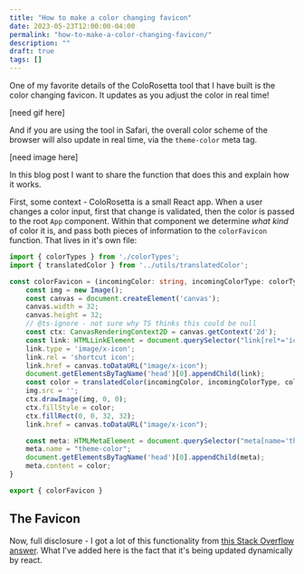```yaml
---
title: "How to make a color changing favicon"
date: 2023-05-23T12:00:00-04:00
permalink: "how-to-make-a-color-changing-favicon/"
description: ""
draft: true
tags: []
---
```


One of my favorite details of the ColoRosetta tool that I have built is the color changing favicon. It updates as you adjust the color in real time!

[need gif here]

And if you are using the tool in Safari, the overall color scheme of the browser will also update in real time, via the `theme-color` meta tag.

[need image here]

In this blog post I want to share the function that does this and explain how it works.

First, some context - ColoRosetta is a small React app. When a user changes a color input, first that change is validated, then the color is passed to the root `App` component. Within that component we determine _what kind_ of color it is, and pass both pieces of information to the `colorFavicon` function. That lives in it's own file:

```typescript
import { colorTypes } from './colorTypes';
import { translatedColor } from '../utils/translatedColor';

const colorFavicon = (incomingColor: string, incomingColorType: colorTypes) => {
    const img = new Image();
    const canvas = document.createElement('canvas');
    canvas.width = 32;
    canvas.height = 32;
    // @ts-ignore - not sure why TS thinks this could be null
    const ctx: CanvasRenderingContext2D = canvas.getContext('2d');
    const link: HTMLLinkElement = document.querySelector("link[rel*='icon']") || document.createElement('link');
    link.type = 'image/x-icon';
    link.rel = 'shortcut icon';
    link.href = canvas.toDataURL("image/x-icon");
    document.getElementsByTagName('head')[0].appendChild(link);
    const color = translatedColor(incomingColor, incomingColorType, colorTypes.hex6);
    img.src = '';
    ctx.drawImage(img, 0, 0);
    ctx.fillStyle = color;
    ctx.fillRect(0, 0, 32, 32);
    link.href = canvas.toDataURL("image/x-icon");

    const meta: HTMLMetaElement = document.querySelector("meta[name='theme-color']") || document.createElement('meta');
    meta.name = "theme-color";
    document.getElementsByTagName('head')[0].appendChild(meta);
    meta.content = color;
}

export { colorFavicon }
```

## The Favicon

Now, full disclosure - I got a lot of this functionality from [this Stack Overflow answer](https://stackoverflow.com/questions/6964144/dynamically-generated-favicon). What I've added here is the fact that it's being updated dynamically by react.

